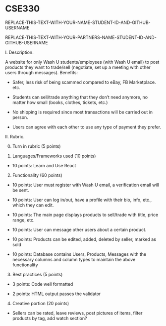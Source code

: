 # CSE330
REPLACE-THIS-TEXT-WITH-YOUR-NAME-STUDENT-ID-AND-GITHUB-USERNAME

REPLACE-THIS-TEXT-WITH-YOUR-PARTNERS-NAME-STUDENT-ID-AND-GITHUB-USERNAME

I. Description.

A website for only Wash U students/employees (with Wash U email) to post products they want to trade/sell (negotiate, set up a meeting with other users through messages). Benefits:

- Safer, less risk of being scammed compared to eBay, FB Marketplace. etc.

- Students can sell/trade anything that they don’t need anymore, no matter how small (books, clothes, tickets, etc.)

- No shipping is required since most transactions will be carried out in person.

- Users can agree with each other to use any type of payment they prefer.

II. Rubric.

0. Turn in rubric (5 points)

1. Languages/Frameworks used (10 points)

- 10 points: Learn and Use React

2. Functionality (60 points)

- 10 points: User must register with Wash U email, a verification email will be sent.

- 10 points: User can log in/out, have a profile with their bio, info, etc., which they can edit.

- 10 points: The main page displays products to sell/trade with title, price range, etc.

- 10 points: User can message other users about a certain product.

- 10 points: Products can be edited, added, deleted by seller, marked as sold

- 10 points: Database contains Users, Products, Messages with the necessary columns and column types to maintain the above functionality

3. Best practices (5 points)

- 3 points: Code well formatted

- 2 points: HTML output passes the validator

4. Creative portion (20 points)

- Sellers can be rated, leave reviews, post pictures of items, filter products by tag, add watch section?
